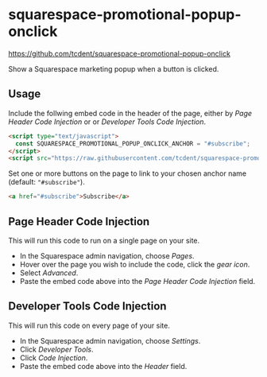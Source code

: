 squarespace-promotional-popup-onclick
=====================================

https://github.com/tcdent/squarespace-promotional-popup-onclick

Show a Squarespace marketing popup when a button is clicked.

Usage
-----
Include the follwing embed code in the header of the page, either by _Page Header Code Injection_ or or _Developer Tools Code Injection_. 

```html
<script type="text/javascript">
  const SQUARESPACE_PROMOTIONAL_POPUP_ONCLICK_ANCHOR = "#subscribe";
</script>
<script src="https://raw.githubusercontent.com/tcdent/squarespace-promotional-popup-onclick/main/embed.js" type="text/javascript"></script>
```

Set one or more buttons on the page to link to your chosen anchor name (default: `"#subscribe"`). 
```html
<a href="#subscribe">Subscribe</a>
```


Page Header Code Injection
--------------------------
This will run this code to run on a single page on your site. 

* In the Squarespace admin navigation, choose _Pages_.
* Hover over the page you wish to include the code, click the _gear icon_.
* Select _Advanced_. 
* Paste the embed code above into the _Page Header Code Injection_ field. 

Developer Tools Code Injection
------------------------------
This will run this code on every page of your site. 

* In the Squarespace admin navigation, choose _Settings_.
* Click _Developer Tools_.
* Click _Code Injection_.
* Paste the embed code above into the _Header_ field. 
